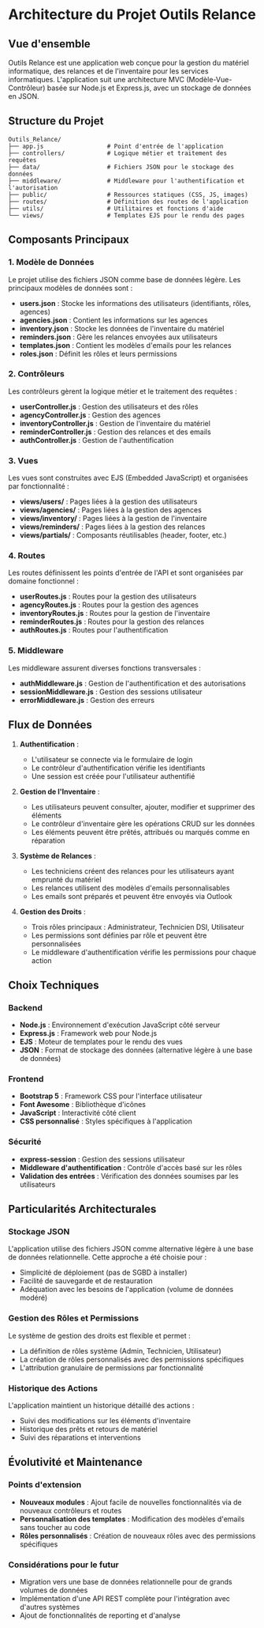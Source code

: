 # Architecture du Projet Outils Relance

## Vue d'ensemble

Outils Relance est une application web conçue pour la gestion du matériel informatique, des relances et de l'inventaire pour les services informatiques. L'application suit une architecture MVC (Modèle-Vue-Contrôleur) basée sur Node.js et Express.js, avec un stockage de données en JSON.

## Structure du Projet

```
Outils_Relance/
├── app.js                  # Point d'entrée de l'application
├── controllers/            # Logique métier et traitement des requêtes
├── data/                   # Fichiers JSON pour le stockage des données
├── middleware/             # Middleware pour l'authentification et l'autorisation
├── public/                 # Ressources statiques (CSS, JS, images)
├── routes/                 # Définition des routes de l'application
├── utils/                  # Utilitaires et fonctions d'aide
└── views/                  # Templates EJS pour le rendu des pages
```

## Composants Principaux

### 1. Modèle de Données

Le projet utilise des fichiers JSON comme base de données légère. Les principaux modèles de données sont :

- **users.json** : Stocke les informations des utilisateurs (identifiants, rôles, agences)
- **agencies.json** : Contient les informations sur les agences
- **inventory.json** : Stocke les données de l'inventaire du matériel
- **reminders.json** : Gère les relances envoyées aux utilisateurs
- **templates.json** : Contient les modèles d'emails pour les relances
- **roles.json** : Définit les rôles et leurs permissions

### 2. Contrôleurs

Les contrôleurs gèrent la logique métier et le traitement des requêtes :

- **userController.js** : Gestion des utilisateurs et des rôles
- **agencyController.js** : Gestion des agences
- **inventoryController.js** : Gestion de l'inventaire du matériel
- **reminderController.js** : Gestion des relances et des emails
- **authController.js** : Gestion de l'authentification

### 3. Vues

Les vues sont construites avec EJS (Embedded JavaScript) et organisées par fonctionnalité :

- **views/users/** : Pages liées à la gestion des utilisateurs
- **views/agencies/** : Pages liées à la gestion des agences
- **views/inventory/** : Pages liées à la gestion de l'inventaire
- **views/reminders/** : Pages liées à la gestion des relances
- **views/partials/** : Composants réutilisables (header, footer, etc.)

### 4. Routes

Les routes définissent les points d'entrée de l'API et sont organisées par domaine fonctionnel :

- **userRoutes.js** : Routes pour la gestion des utilisateurs
- **agencyRoutes.js** : Routes pour la gestion des agences
- **inventoryRoutes.js** : Routes pour la gestion de l'inventaire
- **reminderRoutes.js** : Routes pour la gestion des relances
- **authRoutes.js** : Routes pour l'authentification

### 5. Middleware

Les middleware assurent diverses fonctions transversales :

- **authMiddleware.js** : Gestion de l'authentification et des autorisations
- **sessionMiddleware.js** : Gestion des sessions utilisateur
- **errorMiddleware.js** : Gestion des erreurs

## Flux de Données

1. **Authentification** :
   - L'utilisateur se connecte via le formulaire de login
   - Le contrôleur d'authentification vérifie les identifiants
   - Une session est créée pour l'utilisateur authentifié

2. **Gestion de l'Inventaire** :
   - Les utilisateurs peuvent consulter, ajouter, modifier et supprimer des éléments
   - Le contrôleur d'inventaire gère les opérations CRUD sur les données
   - Les éléments peuvent être prêtés, attribués ou marqués comme en réparation

3. **Système de Relances** :
   - Les techniciens créent des relances pour les utilisateurs ayant emprunté du matériel
   - Les relances utilisent des modèles d'emails personnalisables
   - Les emails sont préparés et peuvent être envoyés via Outlook

4. **Gestion des Droits** :
   - Trois rôles principaux : Administrateur, Technicien DSI, Utilisateur
   - Les permissions sont définies par rôle et peuvent être personnalisées
   - Le middleware d'authentification vérifie les permissions pour chaque action

## Choix Techniques

### Backend
- **Node.js** : Environnement d'exécution JavaScript côté serveur
- **Express.js** : Framework web pour Node.js
- **EJS** : Moteur de templates pour le rendu des vues
- **JSON** : Format de stockage des données (alternative légère à une base de données)

### Frontend
- **Bootstrap 5** : Framework CSS pour l'interface utilisateur
- **Font Awesome** : Bibliothèque d'icônes
- **JavaScript** : Interactivité côté client
- **CSS personnalisé** : Styles spécifiques à l'application

### Sécurité
- **express-session** : Gestion des sessions utilisateur
- **Middleware d'authentification** : Contrôle d'accès basé sur les rôles
- **Validation des entrées** : Vérification des données soumises par les utilisateurs

## Particularités Architecturales

### Stockage JSON
L'application utilise des fichiers JSON comme alternative légère à une base de données relationnelle. Cette approche a été choisie pour :
- Simplicité de déploiement (pas de SGBD à installer)
- Facilité de sauvegarde et de restauration
- Adéquation avec les besoins de l'application (volume de données modéré)

### Gestion des Rôles et Permissions
Le système de gestion des droits est flexible et permet :
- La définition de rôles système (Admin, Technicien, Utilisateur)
- La création de rôles personnalisés avec des permissions spécifiques
- L'attribution granulaire de permissions par fonctionnalité

### Historique des Actions
L'application maintient un historique détaillé des actions :
- Suivi des modifications sur les éléments d'inventaire
- Historique des prêts et retours de matériel
- Suivi des réparations et interventions

## Évolutivité et Maintenance

### Points d'extension
- **Nouveaux modules** : Ajout facile de nouvelles fonctionnalités via de nouveaux contrôleurs et routes
- **Personnalisation des templates** : Modification des modèles d'emails sans toucher au code
- **Rôles personnalisés** : Création de nouveaux rôles avec des permissions spécifiques

### Considérations pour le futur
- Migration vers une base de données relationnelle pour de grands volumes de données
- Implémentation d'une API REST complète pour l'intégration avec d'autres systèmes
- Ajout de fonctionnalités de reporting et d'analyse 